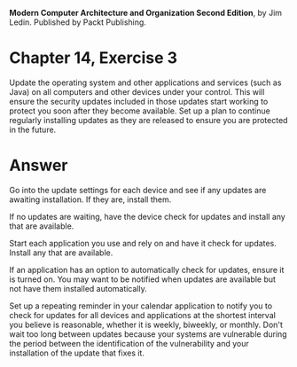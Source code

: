 __Modern Computer Architecture and Organization Second Edition__, by Jim Ledin. Published by Packt Publishing.
# Chapter 14, Exercise 3

Update the operating system and other applications and services (such as Java) on all computers and other devices under your control. This will ensure the security updates included in those updates start working to protect you soon after they become available. Set up a plan to continue regularly installing updates as they are released to ensure you are protected in the future.

# Answer
Go into the update settings for each device and see if any updates are awaiting installation. If they are, install them.

If no updates are waiting, have the device check for updates and install any that are available.

Start each application you use and rely on and have it check for updates. Install any that are available.

If an application has an option to automatically check for updates, ensure it is turned on. You may want to be notified when updates are available but not have them installed automatically.

Set up a repeating reminder in your calendar application to notify you to check for updates for all devices and applications at the shortest interval you believe is reasonable, whether it is weekly, biweekly, or monthly. Don't wait too long between updates because your systems are vulnerable during the period between the identification of the vulnerability and your installation of the update that fixes it.